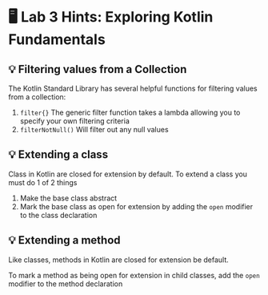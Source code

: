 # 🖥 Lab 3 Hints: Exploring Kotlin Fundamentals

## 💡 Filtering values from a Collection
The Kotlin Standard Library has several helpful functions for filtering values from a collection:
1. `filter{}` The generic filter function takes a lambda allowing you to specify your own filtering criteria
2. `filterNotNull()` Will filter out any null values

## 💡 Extending a class
Class in Kotlin are closed for extension by default.  To extend a class you must do 1 of 2 things
1. Make the base class abstract
2. Mark the base class as open for extension by adding the `open` modifier to the class declaration

## 💡 Extending a method
Like classes, methods in Kotlin are closed for extension be default.

To mark a method as being open for extension in child classes, add the `open` modifier to the method declaration
